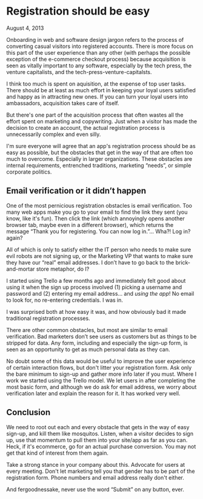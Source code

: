 # Registration should be easy

<p class="datestamp">August 4, 2013</p>

Onboarding in web and software design jargon refers to the process of converting casual visitors into registered accounts. There is more focus on this part of the user experience than any other (with perhaps the possible exception of the e-commerce checkout process) because acquisition is seen as vitally important to any software, especially by the tech press, the venture capitalists, and the tech-press-venture-capitalsts.

I think too much is spent on aquisition, at the expense of top user tasks. There should be at least as much effort in keeping your loyal users satisfied and happy as in attracting new ones. If you can turn your loyal users into ambassadors, acquisition takes care of itself.

But there's one part of the acquisition process that often wastes all the effort spent on marketing and copywriting. Just when a visitor has made the decision to create an account, the actual registration process is unnecessarily complex and even silly.

I'm sure everyone will agree that an app's registration process should be as easy as possible, but the obstacles that get in the way of that are often too much to overcome. Especially in larger organizations. These obstacles are internal requirements, entrenched traditions, marketing “needs”, or simple corporate politics.

## Email verification or it didn’t happen
One of the most pernicious registration obstacles is email verification. Too many web apps make you go to your email to find the link they sent (you know, like it's fun). Then click the link (which annoyingly opens another browser tab, maybe even in a different browser), which returns the message “Thank you for registering. You can now log in.”… Wha?! Log in? again?

All of which is only to satisfy either the IT person who needs to make sure evil robots are not signing up, or the Marketing VP that wants to make sure they have our “real” email addresses. I don’t have to go back to the brick-and-mortar store metaphor, do I?

I started using Trello a few months ago and immediately felt good about using it when the sign up process involved (1) picking a username and password and (2) entering my email address... and _using the app_! No email to look for, no re-entering credentials. I was in.

I was surprised both at how easy it was, and how obviously bad it made traditional registration processes.

There are other common obstacles, but most are similar to email verification. Bad marketers don’t see users as customers but as things to be stripped for data. Any form, including and especially the sign-up form, is seen as an opportunity to get as much personal data as they can.

No doubt some of this data would be useful to improve the user experience of certain interaction flows, but don't litter your registration form. Ask only the bare minimum to sign-up and gather more info later if you must. Where I work we started using the Trello model. We let users in after completing the most basic form, and although we do ask for email address, we worry about verification later and explain the reason for it. It has worked very well.

## Conclusion
We need to root out each and every obstacle that gets in the way of easy sign-up, and kill them like mosquitos. Listen, when a visitor decides to sign up, use that momentum to pull them into your site/app as far as you can. Heck, if it's ecommerce, go for an actual purchase conversion. You may not get that kind of interest from them again.

Take a strong stance in your company about this. Advocate for users at every meeting. Don't let marketing tell you that gender has to be part of the registration form. Phone numbers and email address really don't either.

And fergoodnessake, never use the word “Submit” on any button, ever.
